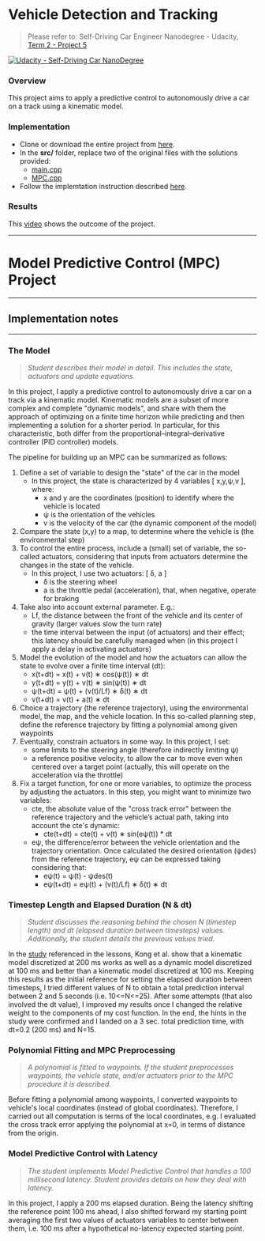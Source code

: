 # Vehicle Detection and Tracking
> Please refer to: Self-Driving Car Engineer Nanodegree - Udacity, [Term 2 - Project 5](https://github.com/udacity/CarND-MPC-Project)

[![Udacity - Self-Driving Car NanoDegree](https://s3.amazonaws.com/udacity-sdc/github/shield-carnd.svg)](http://www.udacity.com/drive)


### Overview
This project aims to apply a predictive control to autonomously drive a car on a track using a kinematic model.

### Implementation

* Clone or download the entire project from [here](https://github.com/udacity/CarND-MPC-Project). 
* In the **src/** folder, replace two of the original files with the solutions provided:
    - [main.cpp](https://github.com/piscab/Model-Predictive-Control/blob/master/main.cpp)
    - [MPC.cpp](https://github.com/piscab/Model-Predictive-Control/blob/master/MPC.cpp)
* Follow the implemtation instruction described [here](https://github.com/udacity/CarND-MPC-Project/blob/master/README.md).  


### Results

This [video](https://vimeo.com/223588171) shows the outcome of the project.   


---

# Model Predictive Control (MPC) Project

---
## Implementation notes 
---
### The Model  

> _Student describes their model in detail. This includes the state, actuators and update equations._  

In this project, I apply a predictive control to autonomously drive a car on a track via a kinematic model. Kinematic models are a subset of more complex and complete "dynamic models", and share with them the approach of optimizing on a finite time horizon while predicting and then implementing a solution for a shorter period. In particular, for this characteristic, both differ from the proportional–integral–derivative controller (PID controller) models. 

The pipeline for building up an MPC can be summarized as follows:

1. Define a set of variable to design the "state" of the car in the model
   * In this project, the state is characterized by 4 variables [ x,y,ψ,v ], where:  
        - x and y are the coordinates (position) to identify where the vehicle is located
        - ψ is the orientation of the vehicles
        - v is the velocity of the car (the dynamic component of the model)
2. Compare the state (x,y) to a map, to determine where the vehicle is (the environmental step)
3. To control the entire process, include a (small) set of variable, the so-called actuators, considering that inputs from actuators determine the changes in the state of the vehicle. 
    * In this project, I use two actuators: [ δ, a ]
        - δ is the steering wheel 
        - a is the throttle pedal (acceleration), that, when negative, operate for braking   
4. Take also into account external parameter. E.g.:
     * Lf, the distance between the front of the vehicle and its center of gravity (larger values slow the turn rate)
     * the time interval between the input (of actuators) and their effect; this latency should be carefully managed when (in this project I apply a delay in activating actuators)
5. Model the evolution of the model and how the actuators can allow the state to evolve over a finite time interval (dt):
    * x(t+dt) = x(t) + v(t) ∗ cos(ψ(t)) ∗ dt 
    * y(t+dt) = y(t) + v(t) ∗ sin(ψ(t)) ∗ dt 
    * ψ(t+dt) = ψ(t) + (v(t)/Lf) ∗ δ(t) ∗ dt 
    * v(t+dt) = v(t) + a(t) ∗ dt
5. Choice a trajectory (the reference trajectory), using the environmental model, the map, and the vehicle location. In this so-called planning step, define the reference trajectory by  fitting a polynomial among given waypoints 
6. Eventually, constrain actuators in some way. In this project, I set:
    * some limits to the steering angle (therefore indirectly limiting ψ) 
    * a reference positive velocity, to allow the car to move even when centered over a target point (actually, this will operate on the acceleration via the throttle)
7. Fix a target function, for one or more variables, to optimize the process by adjusting the actuators. In this step, you might want to minimize two variables:  
    * cte, the absolute value of the "cross track error" between the reference trajectory and the vehicle’s actual path, taking into account the cte's dynamic:
        - cte(t+dt) = cte(t) + v(t) ∗ sin(eψ(t)) * dt    
    * eψ, the difference/error between the vehicle orientation and the trajectory orientation. Once calculated the desired orientation (ψdes) from the reference trajectory, eψ can be expressed taking considering that:
        - eψ(t) = ψ(t) - ψdes(t)
        - eψ(t+dt) = eψ(t) + (v(t)/Lf) ∗ δ(t) ∗ dt
        
        
### Timestep Length and Elapsed Duration (N & dt)  

> _Student discusses the reasoning behind the chosen N (timestep length) and dt (elapsed duration between timesteps) values. Additionally, the student details the previous values tried._  

In the [study](http://www.me.berkeley.edu/~frborrel/pdfpub/IV_KinematicMPC_jason.pdf) referenced in the lessons, Kong et al. show that a kinematic model discretized at 200 ms works as well as a dynamic model discretized at 100 ms and better than a kinematic model discretized at 100 ms. Keeping this results as the initial reference for setting the elapsed duration between timesteps, I tried different values of N to obtain a total prediction interval between 2 and 5 seconds (i.e. 10<=N<=25). After some attempts (that also involved the dt value), I improved my results once I changed the relative weight to the components of my cost function. In the end, the hints in the study were confirmed and I landed on a 3 sec. total prediction time, with dt=0.2 (200 ms) and N=15. 

### Polynomial Fitting and MPC Preprocessing 

> _A polynomial is fitted to waypoints. If the student preprocesses waypoints, the vehicle state, and/or actuators prior to the MPC procedure it is described._  

Before fitting a polynomial among waypoints, I converted waypoints to vehicle's local coordinates (instead of global coordinates). Therefore, I carried out all computation is terms of the local coordinates, e.g. I evaluated the cross track error applying the polynomial at x=0, in terms of distance from the origin.


### Model Predictive Control with Latency 

> _The student implements Model Predictive Control that handles a 100 millisecond latency. Student provides details on how they deal with latency._  

In this project, I apply a 200 ms elapsed duration. Being the latency shifting the reference point 100 ms ahead, I also shifted forward my starting point averaging the first two values of actuators variables to center between them, i.e. 100 ms after a hypothetical no-latency expected starting point.  



